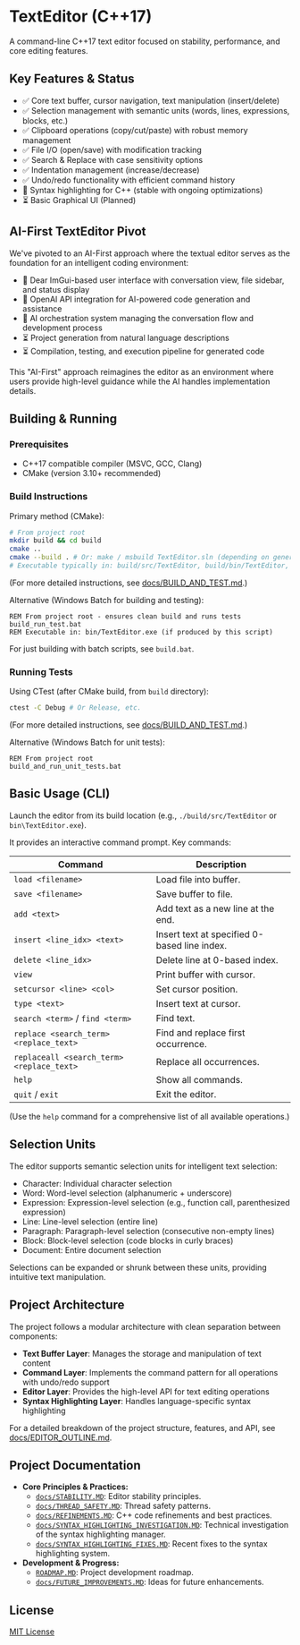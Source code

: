 # TextEditor (C++17)

A command-line C++17 text editor focused on stability, performance, and core editing features.

## Key Features & Status

- ✅ Core text buffer, cursor navigation, text manipulation (insert/delete)
- ✅ Selection management with semantic units (words, lines, expressions, blocks, etc.)
- ✅ Clipboard operations (copy/cut/paste) with robust memory management
- ✅ File I/O (open/save) with modification tracking
- ✅ Search & Replace with case sensitivity options
- ✅ Indentation management (increase/decrease)
- ✅ Undo/redo functionality with efficient command history
- 🔄 Syntax highlighting for C++ (stable with ongoing optimizations)
- ⏳ Basic Graphical UI (Planned)

## AI-First TextEditor Pivot

We've pivoted to an AI-First approach where the textual editor serves as the foundation for an intelligent coding environment:

- 🔄 Dear ImGui-based user interface with conversation view, file sidebar, and status display
- 🔄 OpenAI API integration for AI-powered code generation and assistance
- 🔄 AI orchestration system managing the conversation flow and development process
- ⏳ Project generation from natural language descriptions
- ⏳ Compilation, testing, and execution pipeline for generated code

This "AI-First" approach reimagines the editor as an environment where users provide high-level guidance while the AI handles implementation details.

## Building & Running

### Prerequisites

- C++17 compatible compiler (MSVC, GCC, Clang)
- CMake (version 3.10+ recommended)

### Build Instructions

Primary method (CMake):
```bash
# From project root
mkdir build && cd build
cmake ..
cmake --build . # Or: make / msbuild TextEditor.sln (depending on generator)
# Executable typically in: build/src/TextEditor, build/bin/TextEditor, or build/TextEditor
```
(For more detailed instructions, see [docs/BUILD_AND_TEST.md](docs/BUILD_AND_TEST.md).)

Alternative (Windows Batch for building and testing):
```batch
REM From project root - ensures clean build and runs tests
build_run_test.bat
REM Executable in: bin/TextEditor.exe (if produced by this script)
```
For just building with batch scripts, see `build.bat`.

### Running Tests

Using CTest (after CMake build, from `build` directory):
```bash
ctest -C Debug # Or Release, etc.
```
(For more detailed instructions, see [docs/BUILD_AND_TEST.md](docs/BUILD_AND_TEST.md).)

Alternative (Windows Batch for unit tests):
```batch
REM From project root
build_and_run_unit_tests.bat
```

## Basic Usage (CLI)

Launch the editor from its build location (e.g., `./build/src/TextEditor` or `bin\TextEditor.exe`).

It provides an interactive command prompt. Key commands:

| Command                                      | Description                                      |
| -------------------------------------------- | ------------------------------------------------ |
| `load <filename>`                            | Load file into buffer.                           |
| `save <filename>`                            | Save buffer to file.                             |
| `add <text>`                                 | Add text as a new line at the end.               |
| `insert <line_idx> <text>`                   | Insert text at specified 0-based line index.     |
| `delete <line_idx>`                          | Delete line at 0-based index.                    |
| `view`                                       | Print buffer with cursor.                        |
| `setcursor <line> <col>`                     | Set cursor position.                             |
| `type <text>`                                | Insert text at cursor.                           |
| `search <term>` / `find <term>`              | Find text.                                       |
| `replace <search_term> <replace_text>`       | Find and replace first occurrence.               |
| `replaceall <search_term> <replace_text>`    | Replace all occurrences.                         |
| `help`                                       | Show all commands.                               |
| `quit` / `exit`                              | Exit the editor.                                 |

(Use the `help` command for a comprehensive list of all available operations.)

## Selection Units

The editor supports semantic selection units for intelligent text selection:

- Character: Individual character selection
- Word: Word-level selection (alphanumeric + underscore)
- Expression: Expression-level selection (e.g., function call, parenthesized expression)
- Line: Line-level selection (entire line)
- Paragraph: Paragraph-level selection (consecutive non-empty lines)
- Block: Block-level selection (code blocks in curly braces)
- Document: Entire document selection

Selections can be expanded or shrunk between these units, providing intuitive text manipulation.

## Project Architecture

The project follows a modular architecture with clean separation between components:

- **Text Buffer Layer**: Manages the storage and manipulation of text content
- **Command Layer**: Implements the command pattern for all operations with undo/redo support
- **Editor Layer**: Provides the high-level API for text editing operations
- **Syntax Highlighting Layer**: Handles language-specific syntax highlighting

For a detailed breakdown of the project structure, features, and API, see [docs/EDITOR_OUTLINE.md](docs/EDITOR_OUTLINE.md).

## Project Documentation

- **Core Principles & Practices:**
  - [`docs/STABILITY.MD`](docs/STABILITY.md): Editor stability principles.
  - [`docs/THREAD_SAFETY.MD`](docs/THREAD_SAFETY.md): Thread safety patterns.
  - [`docs/REFINEMENTS.MD`](docs/REFINEMENTS.md): C++ code refinements and best practices.
  - [`docs/SYNTAX_HIGHLIGHTING_INVESTIGATION.MD`](docs/SYNTAX_HIGHLIGHTING_INVESTIGATION.md): Technical investigation of the syntax highlighting manager.
  - [`docs/SYNTAX_HIGHLIGHTING_FIXES.MD`](docs/SYNTAX_HIGHLIGHTING_FIXES.md): Recent fixes to the syntax highlighting system.
- **Development & Progress:**
  - [`ROADMAP.MD`](ROADMAP.md): Project development roadmap.
  - [`docs/FUTURE_IMPROVEMENTS.MD`](docs/FUTURE_IMPROVEMENTS.md): Ideas for future enhancements.

## License

[MIT License](LICENSE)